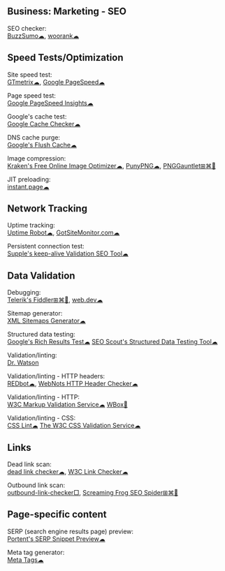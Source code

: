 ## Business: Marketing - SEO

SEO checker:  
[BuzzSumo☁](https://app.buzzsumo.com/),
[woorank☁](https://www.woorank.com/)

## Speed Tests/Optimization

Site speed test:  
[GTmetrix☁](https://gtmetrix.com),
[Google PageSpeed☁](https://developers.google.com/speed/pagespeed/insights/)

Page speed test:  
[Google PageSpeed Insights☁](https://developers.google.com/speed/pagespeed/insights/)

Google's cache test:  
[Google Cache Checker☁](https://www.webnots.com/seo-tools/google-cache-checker)

DNS cache purge:  
[Google's Flush Cache☁](https://developers.google.com/speed/public-dns/cache)

Image compression:  
[Kraken's Free Online Image Optimizer☁](https://kraken.io/web-interface),
[PunyPNG☁](http://punypng.com/),
[PNGGauntlet⊞⌘🐧](https://pnggauntlet.com/)

JIT preloading:  
[instant.page☁](https://instant.page/)

## Network Tracking

Uptime tracking:  
[Uptime Robot☁](https://uptimerobot.com/),
[GotSiteMonitor.com☁](https://www.gotsitemonitor.com/)

Persistent connection test:  
[Supple's keep-alive Validation SEO Tool☁](https://supple.com.au/tools/check-persistent-connection/)

## Data Validation

Debugging:  
[Telerik's Fiddler⊞⌘🐧](https://www.telerik.com/fiddler),
[web.dev☁](https://web.dev/)

Sitemap generator:  
[XML Sitemaps Generator☁](https://www.xml-sitemaps.com/)

Structured data testing:  
[Google's Rich Results Test☁](https://search.google.com/test/rich-results)
[SEO Scout's Structured Data Testing Tool☁](https://seoscout.com/tools/schema-generator)

Validation/linting:  
[Dr. Watson](http://watson.addy.com/)

Validation/linting - HTTP headers:  
[REDbot☁](https://redbot.org/),
[WebNots HTTP Header Checker☁](https://www.webnots.com/seo-tools/http-header-checker/)

Validation/linting - HTTP:  
[W3C Markup Validation Service☁](https://validator.w3.org/)
[WBox🐧](http://www.hping.org/wbox/)

Validation/linting - CSS:  
[CSS Lint☁](http://csslint.net/)
[The W3C CSS Validation Service☁](https://jigsaw.w3.org/css-validator/)

## Links

Dead link scan:  
[dead link checker☁](https://www.deadlinkchecker.com/),
[W3C Link Checker☁](https://validator.w3.org/checklink)

Outbound link scan:  
[outbound-link-checker□](https://github.com/ashishb/outbound-link-checker),
[Screaming Frog SEO Spider⊞⌘🐧](https://www.screamingfrog.co.uk/seo-spider/)

## Page-specific content

SERP (search engine results page) preview:  
[Portent's SERP Snippet Preview☁](https://www.portent.com/serp-preview-tool/)

Meta tag generator:  
[Meta Tags☁](https://metatags.io/)
